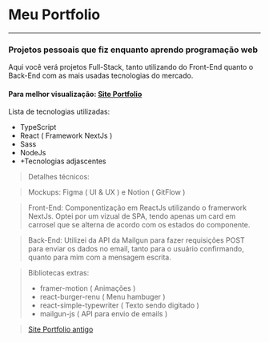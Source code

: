
# Meu Portfolio

---

### Projetos pessoais que fiz enquanto aprendo programação web

Aqui você verá projetos Full-Stack, tanto utilizando do Front-End quanto o Back-End com as mais usadas tecnologias do mercado.

#### Para melhor visualização: [Site Portfolio](https://adrielsan.pro)

Lista de tecnologias utilizadas:

* TypeScript
* React ( Framework NextJs )
* Sass
* NodeJs
* +Tecnologias adjascentes

> Detalhes técnicos:


> Mockups: Figma ( UI & UX ) e Notion ( GitFlow )

> Front-End: Componentização em ReactJs utilizando o framerwork NextJs. Optei por um vizual de SPA, tendo apenas um card em carrosel que se alterna de acordo com os estados do componente.
>

> Back-End: Utilizei da API da Mailgun para fazer requisições POST para enviar os dados no email, tanto para o usuário confirmando, quanto para mim com a mensagem escrita.
>

> Bibliotecas extras:
> * framer-motion ( Animações )
> * react-burger-renu ( Menu hambuger )
> * react-simple-typewriter ( Texto sendo digitado )
> * mailgun-js ( API para envio de emails )
>

> [Site Portfolio antigo](https://adrielsantana.github.io/Portfolio/pagina_portfolio/)
